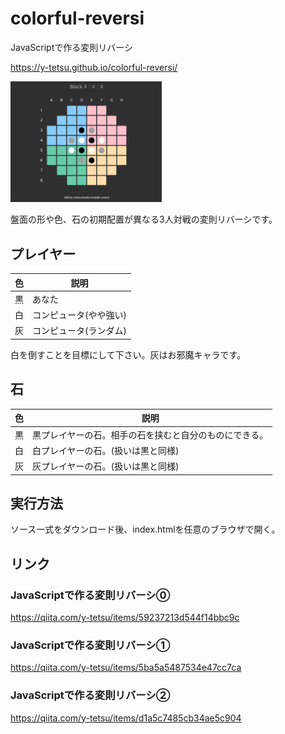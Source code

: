 # colorful-reversi
JavaScriptで作る変則リバーシ

https://y-tetsu.github.io/colorful-reversi/

<img src="image/demo2.gif" width="48%">

盤面の形や色、石の初期配置が異なる3人対戦の変則リバーシです。<br>

## プレイヤー
|色 |説明 |
|---|---|
|黒 |あなた |
|白 |コンピュータ(やや強い) |
|灰 |コンピュータ(ランダム) |

白を倒すことを目標にして下さい。灰はお邪魔キャラです。

## 石
|色 |説明 |
|---|---|
|黒 |黒プレイヤーの石。相手の石を挟むと自分のものにできる。 |
|白 |白プレイヤーの石。(扱いは黒と同様) |
|灰 |灰プレイヤーの石。(扱いは黒と同様) |

## 実行方法
ソース一式をダウンロード後、index.htmlを任意のブラウザで開く。<br>

## リンク
### JavaScriptで作る変則リバーシ⓪
https://qiita.com/y-tetsu/items/59237213d544f14bbc9c
### JavaScriptで作る変則リバーシ①
https://qiita.com/y-tetsu/items/5ba5a5487534e47cc7ca
### JavaScriptで作る変則リバーシ②
https://qiita.com/y-tetsu/items/d1a5c7485cb34ae5c904
